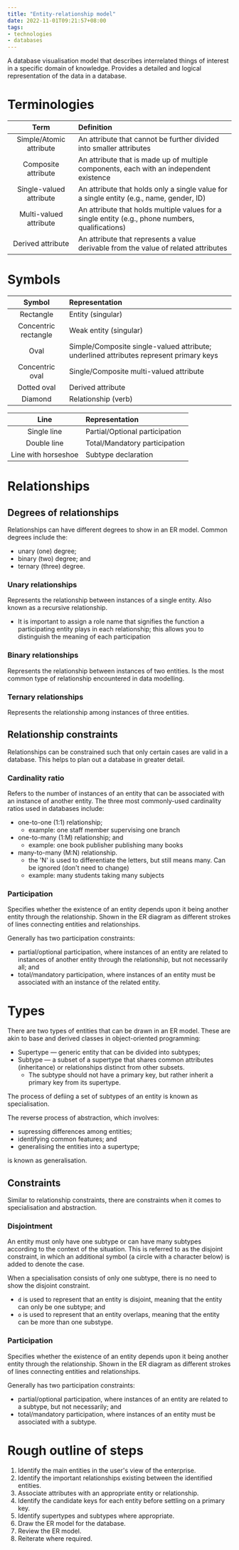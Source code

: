 ```yaml
---
title: "Entity-relationship model"
date: 2022-11-01T09:21:57+08:00
tags:
- technologies
- databases
---
```


A database visualisation model that describes interrelated things of interest in a specific domain of knowledge. Provides a detailed and logical representation of the data in a database.

# Terminologies

| Term | Definition |
|:-:|:-|
| Simple/Atomic attribute | An attribute that cannot be further divided into smaller attributes |
| Composite attribute | An attribute that is made up of multiple components, each with an independent existence |
| Single-valued attribute | An attribute that holds only a single value for a single entity (e.g., name, gender, ID) |
| Multi-valued attribute | An attribute that holds multiple values for a single entity (e.g., phone numbers, qualifications) |
| Derived attribute | An attribute that represents a value derivable from the value of related attributes | 

# Symbols

| Symbol | Representation |
|:-:|:-|
| Rectangle | Entity (singular) |
| Concentric rectangle | Weak entity (singular) |
| Oval | Simple/Composite single-valued attribute; underlined attributes represent primary keys |
| Concentric oval | Single/Composite multi-valued attribute |
| Dotted oval | Derived attribute |
| Diamond | Relationship (verb) |

| Line | Representation |
|:-:|:-|
| Single line | Partial/Optional participation |
| Double line | Total/Mandatory participation |
| Line with horseshoe | Subtype declaration |

# Relationships

## Degrees of relationships
Relationships can have different degrees to show in an ER model. Common degrees include the:
- unary (one) degree;
- binary (two) degree; and
- ternary (three) degree.

### Unary relationships
Represents the relationship between instances of a single entity. Also known as a recursive relationship.

- It is important to assign a role name that signifies the function a participating entity plays in each relationship; this allows you to distinguish the meaning of each participation

### Binary relationships
Represents the relationship between instances of two entities. Is the most common type of relationship encountered in data modelling.

### Ternary relationships
Represents the relationship among instances of three entities.

## Relationship constraints
Relationships can be constrained such that only certain cases are valid in a database. This helps to plan out a database in greater detail.

### Cardinality ratio
Refers to the number of instances of an entity that can be associated with an instance of another entity. The three most commonly-used cardinality ratios used in databases include:
- one-to-one (1:1) relationship;
	- example: one staff member supervising one branch
- one-to-many (1:M) relationship; and
	- example: one book publisher publishing many books
- many-to-many (M:N) relationship.
	- the 'N' is used to differentiate the letters, but still means many. Can be ignored (don't need to change)
	- example: many students taking many subjects

### Participation
Specifies whether the existence of an entity depends upon it being another entity through the relationship. Shown in the ER diagram as different strokes of lines connecting entities and relationships.

Generally has two participation constraints:
- partial/optional participation, where instances of an entity are related to instances of another entity through the relationship, but not necessarily all; and
- total/mandatory participation, where instances of an entity must be associated with an instance of the related entity.

# Types

There are two types of entities that can be drawn in an ER model. These are akin to base and derived classes in object-oriented programming:
- Supertype — generic entity that can be divided into subtypes;
- Subtype — a subset of a supertype that shares common attributes (inheritance) or relationships distinct from other subsets.
	- The subtype should not have a primary key, but rather inherit a primary key from its supertype.

The process of defiing a set of subtypes of an entity is known as specialisation. 

The reverse process of abstraction, which involves:
- supressing differences among entities;
- identifying common features; and
- generalising the entities into a supertype;

is known as generalisation.

## Constraints
Similar to relationship constraints, there are constraints when it comes to specialisation and abstraction.

### Disjointment
An entity must only have one subtype or can have many subtypes according to the context of the situation. This is referred to as the disjoint constraint, in which an additional symbol (a circle with a character below) is added to denote the case.

When a specialisation consists of only one subtype, there is no need to show the disjoint constraint.

- `d` is used to represent that an entity is disjoint, meaning that the entity can only be one subtype; and
- `o` is used to represent that an entity overlaps, meaning that the entity can be more than one substype.

### Participation
Specifies whether the existence of an entity depends upon it being another entity through the relationship. Shown in the ER diagram as different strokes of lines connecting entities and relationships.

Generally has two participation constraints:
- partial/optional participation, where instances of an entity are related to a subtype, but not necessarily; and
- total/mandatory participation, where instances of an entity must be associated with a subtype.

# Rough outline of steps

1. Identify the main entities in the user's view of the enterprise.
2. Identify the important relationships existing between the identified entities.
3. Associate attributes with an appropriate entity or relationship.
4. Identify the candidate keys for each entity before settling on a primary key.
5. Identify supertypes and subtypes where appropriate.
6. Draw the ER model for the database.
7. Review the ER model.
8. Reiterate where required.